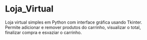 # Loja_Virtual
Loja virtual simples em Python com interface gráfica usando Tkinter. Permite adicionar e remover produtos do carrinho, visualizar o total, finalizar compra e esvaziar o carrinho. 
